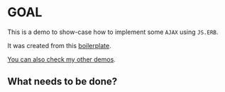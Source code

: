 # GOAL

This is a demo to show-case how to implement some `AJAX` using `JS.ERB`.

It was created from this [boilerplate](https://github.com/andrerferrer/rails-ajax-demo).

[You can also check my other demos](https://github.com/andrerferrer/dedemos/blob/master/README.md#ded%C3%A9mos).

## What needs to be done?

